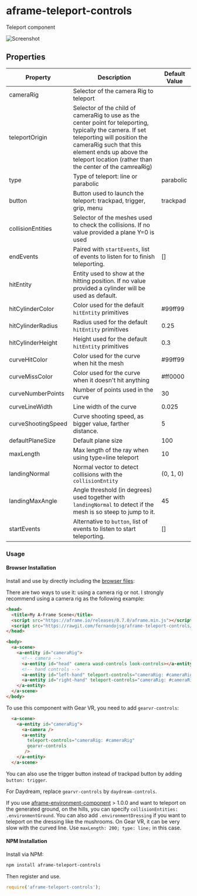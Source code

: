 # aframe-teleport-controls

Teleport component

![Screenshot](https://github.com/fernandojsg/aframe-teleport-controls/raw/master/teleport.png)

## Properties

| Property    | Description                     | Default Value    |
| --------    | -----------                     | -------------    |
| cameraRig       | Selector of the camera Rig to teleport         |    |
| teleportOrigin | Selector of the child of cameraRig to use as the center point for teleporting, typically the camera. If set teleporting will position the cameraRig such that this element ends up above the teleport location (rather than the center of the camreaRig) |    |
| type       | Type of teleport: line or parabolic         | parabolic   |
| button       | Button used to launch the teleport: trackpad, trigger, grip, menu         | trackpad   |
| collisionEntities | Selector of the meshes used to check the collisions. If no value provided a plane Y=0 is used |  |
| endEvents | Paired with `startEvents`, list of events to listen for to finish teleporting.| []            |
| hitEntity | Entity used to show at the hitting position. If no value provided a cylinder will be used as default. |           |
| hitCylinderColor | Color used for the default `hitEntity` primitives | #99ff99          |
| hitCylinderRadius | Radius used for the default `hitEntity` primitives | 0.25          |
| hitCylinderHeight | Height used for the default `hitEntity` primitives | 0.3 |
| curveHitColor | Color used for the curve when hit the mesh | #99ff99          |
| curveMissColor | Color used for the curve when it doesn't hit anything | #ff0000          |
| curveNumberPoints | Number of points used in the curve | 30          |
| curveLineWidth | Line width of the curve | 0.025          |
| curveShootingSpeed | Curve shooting speed, as bigger value, farther distance. | 5          |
| defaultPlaneSize | Default plane size | 100 |
| maxLength | Max length of the ray when using type=line teleport | 10 |
| landingNormal | Normal vector to detect collisions with the `collisionEntity` | (0, 1, 0)          |
| landingMaxAngle | Angle threshold (in degrees) used together with `landingNormal` to detect if the mesh is so steep to jump to it. | 45          |
| startEvents | Alternative to `button`, list of events to listen to start teleporting.| [] |

### Usage

#### Browser Installation

Install and use by directly including the [browser files](dist):

There are two ways to use it: using a camera rig or not. I strongly recommend using a camera rig as the following example:

```html
<head>
  <title>My A-Frame Scene</title>
  <script src="https://aframe.io/releases/0.7.0/aframe.min.js"></script>
  <script src="https://rawgit.com/fernandojsg/aframe-teleport-controls/master/dist/aframe-teleport-controls.min.js"></script>
</head>

<body>
  <a-scene>
    <a-entity id="cameraRig">
      <!-- camera -->
      <a-entity id="head" camera wasd-controls look-controls></a-entity>
      <!-- hand controls -->
      <a-entity id="left-hand" teleport-controls="cameraRig: #cameraRig; teleportOrigin: #head;"></a-entity>
      <a-entity id="right-hand" teleport-controls="cameraRig: #cameraRig; teleportOrigin: #head;"></a-entity>
    </a-entity>
  </a-scene>
</body>
```

To use this component with Gear VR, you need to add `gearvr-controls`:

```html
  <a-scene>
    <a-entity id="cameraRig">
      <a-camera />
      <a-entity
        teleport-controls="cameraRig: #cameraRig"
        gearvr-controls
       />
    </a-entity>
  </a-scene>
```

You can also use the trigger button instead of trackpad button by adding `button: trigger`.

For Daydream, replace `gearvr-controls` by `daydream-controls`.

If you use [aframe-environment-component](https://github.com/feiss/aframe-environment-component) > 1.0.0
and want to teleport on the generated ground, on the hills, you can
specify `collisionEntities: .environmentGround`. You can also add `.environmentDressing` if you want to teleport on the dressing like the mushrooms.
On Gear VR, it can be very slow with the curved line. Use `maxLength: 200; type: line;` in this case.


#### NPM Installation

Install via NPM:

```bash
npm install aframe-teleport-controls
```

Then register and use.

```js
require('aframe-teleport-controls');
```
